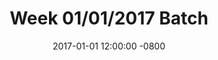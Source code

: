 ---
layout: post
title:  "Week 01/01/2017 Batch"
date:   2017-01-01 12:00:00 -0800
categories: coffee
coffee-roasts:
  - roaster: ""
    roaster-url: ""
    name: ""
    purchase-date: "01/01/2017"
    roast-date: "01/01/2017"
    continent: ""
    country: ""
    region: ""
    varietal: ""
    process: ""
    altitude: ""
    description: ""
---